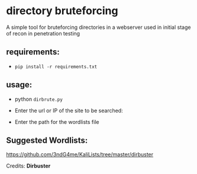 # directory bruteforcing
A simple tool for bruteforcing directories in a webserver used in initial stage of recon in penetration testing

## requirements:
* <code>pip install -r requirements.txt</code>

## usage:
* python <code>dirbrute.py</code>
  
* Enter the url or IP of the site to be searched:

* Enter the path for the wordlists file

## Suggested Wordlists:
https://github.com/3ndG4me/KaliLists/tree/master/dirbuster

Credits: **Dirbuster**
